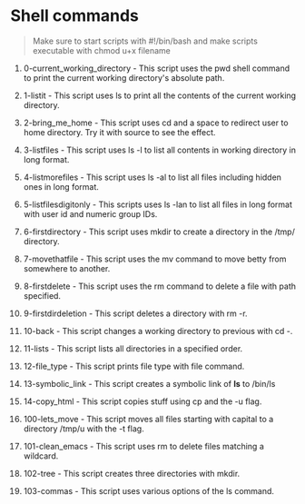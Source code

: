 <h1> Shell commands </h1>

> Make sure to start scripts with #!/bin/bash and make scripts executable with chmod u+x filename

1. 0-current\_working\_directory - This script uses the pwd shell command to print the current working directory's absolute path.

2. 1-listit - This script uses ls to print all the contents of the current working directory.

3. 2-bring\_me\_home - This script uses cd and a space to redirect user to home directory. Try it with source to see the effect.

4. 3-listfiles - This script uses ls -l to list all contents in working directory in long format.

5. 4-listmorefiles - This script uses ls -al to list all files including hidden ones in long format.

6. 5-listfilesdigitonly - This scripts uses ls -lan to list all files in long format with user id and numeric group IDs.

7. 6-firstdirectory - This script uses mkdir to create a directory in the /tmp/ directory.

8. 7-movethatfile - This script uses the mv command to move betty from somewhere to another.

9. 8-firstdelete - This script uses the rm command to delete a file with path specified.

10. 9-firstdirdeletion - This script deletes a directory with rm -r.

11. 10-back - This script changes a working directory to previous with cd -.

12. 11-lists - This script lists all directories in a specified order.

13. 12-file\_type - This script prints file type with file command.

14. 13-symbolic\_link - This script creates a symbolic link of __ls__ to /bin/ls

15. 14-copy\_html - This script copies stuff using cp and the -u flag.

16. 100-lets\_move - This script moves all files starting with capital to a directory /tmp/u with the -t flag.

17. 101-clean\_emacs - This script uses rm to delete files matching a wildcard.

18. 102-tree - This script creates three directories with mkdir.

19. 103-commas - This script uses various options of the ls command.
